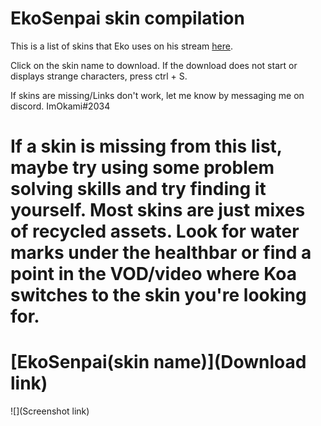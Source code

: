 # EkoSenpai skin compilation


This is a list of skins that Eko uses on his stream [here](https://www.twitch.tv/ekosenpai).

Click on the skin name to download. If the download does not start or displays strange characters, press ctrl + S.

If skins are missing/Links don't work, let me know by messaging me on discord. ImOkami#2034

# If a skin is missing from this list, maybe try using some problem solving skills and try finding it yourself. Most skins are just mixes of recycled assets. Look for water marks under the healthbar or find a point in the VOD/video where Koa switches to the skin you're looking for.

# [EkoSenpai(skin name)](Download link)
![](Screenshot link)


